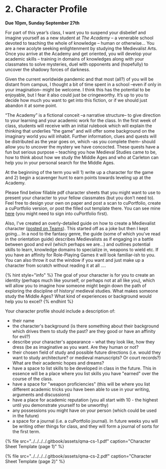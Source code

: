 # 2. Character Profile

**Due 10pm, Sunday September 27th**

For part of this year’s class, I want you to suspend your disbelief and imagine yourself as a new student at _The Academy_ – a venerable school devoted to teaching the whole of knowledge – human or otherwise... You are a new acolyte seeking enlightenment by studying the Medievalist Arts. Once you arrive at the Academy and get oriented, you will develop your academic skills – training in domains of knowledges along with your classmates to solve mysteries, duel with opponents and \(hopefully\) to uncover the shadowy forces of darkness.

Given the current worldwide pandemic and that most \(all?\) of you will be distant from campus, I thought a bit of time spent in a school –even if only in your imagination– might be welcome. I think this has the potential to be enjoyable, but I fear it also could just be cringeworthy. It’s up to you to decide how much you want to get into this fiction, or if we should just abandon it at some point.

“The Academy” is a fictional conceit –a narrative structure– to give direction to your learning and your academic work for the class. In the first week of class, students will receive with an initial rulebook which will explain the thinking that underlies “the game” and will offer some background on the imaginary world you will inhabit. Further information, clues and quests will be distributed as the year goes on, which –as you complete them– should allow you to uncover the mystery we have concocted. These quests have a fun but serious purpose – teaching you how Medieval Studies came to be, how to think about how we study the Middle Ages and who at Carleton can help you in your personal search for the Middle Ages. 

At the beginning of the term you will 1\) write up a character for the game and 2\) begin a scavenger hunt to earn points towards leveling up at the Academy. 

Please find below fillable pdf character sheets that you might want to use to present your character to your fellow classmates \(but you don't need to\). Feel free to design your own on paper and post a scan to cuPortfolio, create a cuPortfolio version, or post the filled out template there. You can see mine [here](https://cuportfolio.carleton.ca/view/view.php?t=MpHJTKXdS4jzqZyLO3h7) \(you might need to sign into cuPortfolio first\). 

Also, I've created an overly-detailed guide on how to create a Medievalist character \([posted on Teams](https://teams.microsoft.com/l/file/D880313A-D8D4-4648-AD77-2862440FDC02?tenantId=6ad91895-de06-485e-bc51-fce126cc8530&fileType=pdf&objectUrl=https%3A%2F%2Fcmailcarletonca.sharepoint.com%2Fsites%2FTheMakingoftheMiddleAges%2FShared%20Documents%2FQuest%20for%20the%20Middle%20Ages%2FQuest%20for%20the%20Middle%20Ages%20-%20Basic%20Rules%202.0%20-%20Sept%202020.pdf&baseUrl=https%3A%2F%2Fcmailcarletonca.sharepoint.com%2Fsites%2FTheMakingoftheMiddleAges&serviceName=teams&threadId=19:9da4334b1e974aba99aeffa79987a865@thread.tacv2&groupId=2000157d-2098-47ef-b47d-341fc17c0e3a)\). This started off as a joke but then I kept going... In a nod to the fantasy genre, the guide \(some of which you've read in the orientation guide\) describes Medievalists as if engaging in a battle between good and evil \(which perhaps we are...\) and outlines potential skills to learn, knowledge domains to specialize in, weapons to wield etc. If you have an affinity for Role-Playing Games it will look familiar-ish to you. You can also throw it out the window if you want and just make up a character from scratch without reading it at all ....

{% hint style="info" %}
The goal of your character is for you to create an identity \(perhaps much like yourself, or perhaps not at all like you\), which will allow you to imagine how someone might begin down the path of exploring the discipline of history/ medieval studies. What makes someone study the Middle Ages? What kind of experiences or background would help you to excel? 
{% endhint %}

Your character profile should include a description of:

* their name
* the character's background \(is there something about their background which drives them to study the past? are they good or have an affinity for evil?\)
* describe your character's appearance – what they look like, how they dress \(be as imaginative as you want. Are they human or not?
* their chosen field of study and possible future directions \(i.e. would they want to study architecture? or medieval manuscripts? Or court records?\) What are their academic hopes and dreams?
* have a space to list skills to be developed in class in the future. This in essence will be a place where you list skills you have "earned" over the course of the class. 
* have a space for "weapon proficiencies" \(this will be where you list different academic tricks you have been able to use in your writing, arguments and discussions\)
* have a place for academic reputation \(you all start with 10 - the highest until you demonstrate yourself to be unworthy\)
* any possessions you might have on your person \(which could be used in the future\)
* a space for a journal \(i.e. a cuPortfolio journal\). In future weeks you will be writing other things for class, and they will form a journal of sorts for the first term. 



{% file src="../../../../.gitbook/assets/qma-cs-1.pdf" caption="Character Sheet Template \(page 1\)" %}

{% file src="../../../../.gitbook/assets/qma-cs-2.pdf" caption="Character Sheet Template \(page 2\)" %}

